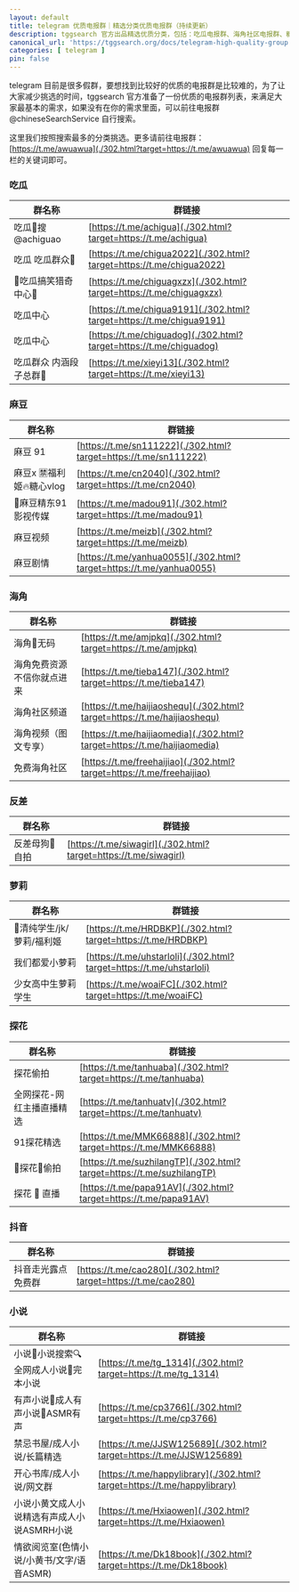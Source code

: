 ```yaml
---
layout: default
title: telegram 优质电报群｜精选分类优质电报群（持续更新）
description: tggsearch 官方出品精选优质分类，包括：吃瓜电报群、海角社区电报群、糖心vlog telegram、麻豆、反差、萝莉、探花等，telegram 群，由机器人 @ChineseMainSearchBot 提供数据支持。
canonical_url: 'https://tggsearch.org/docs/telegram-high-quality-group.html'
categories: [ telegram ]
pin: false
---
```

telegram 目前是很多假群，要想找到比较好的优质的电报群是比较难的，为了让大家减少挑选的时间，tggsearch 官方准备了一份优质的电报群列表，来满足大家最基本的需求，如果没有在你的需求里面，可以前往电报群 @chineseSearchService 自行搜索。

这里我们按照搜索最多的分类挑选。更多请前往电报群：[https://t.me/awuawua](./302.html?target=https://t.me/awuawua) 回复每一栏的关键词即可。

### 吃瓜

|群名称|群链接|
|--|--|
|吃瓜🍉搜 @achiguao|[https://t.me/achigua](./302.html?target=https://t.me/achigua)|
|吃瓜 吃瓜群众🍉|[https://t.me/chigua2022](./302.html?target=https://t.me/chigua2022)|
|🍉吃瓜搞笑猎奇中心🌚|[https://t.me/chiguagxzx](./302.html?target=https://t.me/chiguagxzx)|
|吃瓜中心|[https://t.me/chigua9191](./302.html?target=https://t.me/chigua9191)|
|吃瓜中心|[https://t.me/chiguadog](./302.html?target=https://t.me/chiguadog)|
|吃瓜群众 内涵段子总群🫥|[https://t.me/xieyi13](./302.html?target=https://t.me/xieyi13)|

### 麻豆

|群名称|群链接|
|--|--|
|麻豆 91|[https://t.me/sn111222](./302.html?target=https://t.me/sn111222)|
|麻豆x 🈲福利姬🔥糖心vlog|[https://t.me/cn2040](./302.html?target=https://t.me/cn2040)|
|🔞麻豆精东91影视传媒|[https://t.me/madou91](./302.html?target=https://t.me/madou91)|
|麻豆视频|[https://t.me/meizb](./302.html?target=https://t.me/meizb)|
|麻豆剧情|[https://t.me/yanhua0055](./302.html?target=https://t.me/yanhua0055)|

### 海角

|群名称|群链接|
|--|--|
|海角🫵无码|[https://t.me/amjpkq](./302.html?target=https://t.me/amjpkq)|
|海角免费资源 不信你就点进来|[https://t.me/tieba147](./302.html?target=https://t.me/tieba147)|
|海角社区频道|[https://t.me/haijiaoshequ](./302.html?target=https://t.me/haijiaoshequ)|
|海角视频（图文专享）|[https://t.me/haijiaomedia](./302.html?target=https://t.me/haijiaomedia)|
|免费海角社区|[https://t.me/freehaijiao](./302.html?target=https://t.me/freehaijiao)|

### 反差

|群名称|群链接|
|--|--|
|反差母狗🍑自拍|[https://t.me/siwagirl](./302.html?target=https://t.me/siwagirl)|

### 萝莉

|群名称 |群链接 |
|--|--|
|🥰清纯学生/jk/萝莉/福利姬|[https://t.me/HRDBKP](./302.html?target=https://t.me/HRDBKP)|
|我们都爱小萝莉|[https://t.me/uhstarloli](./302.html?target=https://t.me/uhstarloli)|
|少女高中生萝莉学生|[https://t.me/woaiFC](./302.html?target=https://t.me/woaiFC)|

### 探花

|群名称|群链接|
|--|--|
|探花偷拍|[https://t.me/tanhuaba](./302.html?target=https://t.me/tanhuaba)|
|全网探花-网红主播直播精选|[https://t.me/tanhuatv](./302.html?target=https://t.me/tanhuatv)|
|91探花精选|[https://t.me/MMK66888](./302.html?target=https://t.me/MMK66888)|
|🌸探花🌸偷拍|[https://t.me/suzhilangTP](./302.html?target=https://t.me/suzhilangTP)|
|探花 💄 直播|[https://t.me/papa91AV](./302.html?target=https://t.me/papa91AV)|

### 抖音

|群名称|群链接|
|--|--|
|抖音走光露点免费群|[https://t.me/cao280](./302.html?target=https://t.me/cao280)|

### 小说

|群名称 |群链接 |
|--|--|
|小说🌸小说搜索🔍全网成人小说🌸完本小说 |[https://t.me/tg_1314](./302.html?target=https://t.me/tg_1314)|
|有声小说🌸成人有声小说🌸ASMR有声 |[https://t.me/cp3766](./302.html?target=https://t.me/cp3766) |
|禁忌书屋/成人小说/长篇精选 |[https://t.me/JJSW125689](./302.html?target=https://t.me/JJSW125689) |
|开心书库/成人小说/网文群 |[https://t.me/happylibrary](./302.html?target=https://t.me/happylibrary) |
|小说小黄文成人小说精选有声成人小说ASMRH小说 |[https://t.me/Hxiaowen](./302.html?target=https://t.me/Hxiaowen) |
|情欲阅览室(色情小说/小黄书/文字/语音ASMR) |[https://t.me/Dk18book](./302.html?target=https://t.me/Dk18book) |
